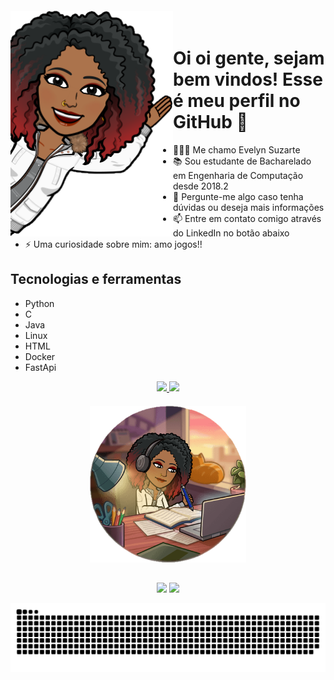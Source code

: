 <img align="left" width="260px" style="margin-top:-20px" src="images/img2.png">

# Oi oi gente, sejam bem vindos! Esse é meu perfil no GitHub 👋

- 👩🏽‍💻 Me chamo Evelyn Suzarte
- 📚 Sou estudante de Bacharelado em Engenharia de Computação desde 2018.2
- 💬 Pergunte-me algo caso tenha dúvidas ou deseja mais informações
- 📫 Entre em contato comigo através do LinkedIn no botão abaixo
- ⚡ Uma curiosidade sobre mim: amo jogos!!

## Tecnologias e ferramentas
- Python
- C
- Java
- Linux
- HTML
- Docker
- FastApi
 


<div align="center">
  <a href="https://github.com/Evelynsuzarte">
  <img height="180em" src="https://github-readme-stats.vercel.app/api/top-langs/?username=Evelynsuzarte&layout=compact&langs_count=7&theme=dracula"/>
  <img height="180em" src="https://github-readme-stats.vercel.app/api?username=Evelynsuzarte&show_icons=true&theme=dracula&include_all_commits=true&count_private=true"/>
</div>

<div align="center"> 
  <img  width="250px" style="margin-top:20px" src="images/img1.png">
</div>

##
 
<div  align="center"> 
  <a href= "https://www.linkedin.com/in/evelyn-suzarte-008b7b181/" target="_blank"> <img src="https://img.shields.io/badge/-LinkedIn-%230077B5?style=for-the-badge&logo=linkedin&logoColor=white" /></a> 
  <a href= "https://www.youtube.com/channel/UC_f733XxSHznEJ_aUL9LZHQ" target="_blank"> <img src="https://img.shields.io/badge/YouTube-red?style=for-the-badge&logo=youtube&logoColor=white"/></a> 
  <p><img align="center" src="https://raw.githubusercontent.com/Evelynsuzarte/Evelynsuzarte/67832d36e02206433cabc8d7e58649981f198559/github-contribution-grid-snake-dark.svg" width="1000px" />

  <!--[Snake animation](https://raw.githubusercontent.com/Evelynsuzarte/Evelynsuzarte/67832d36e02206433cabc8d7e58649981f198559/github-contribution-grid-snake-dark.svg)-->
</div>
